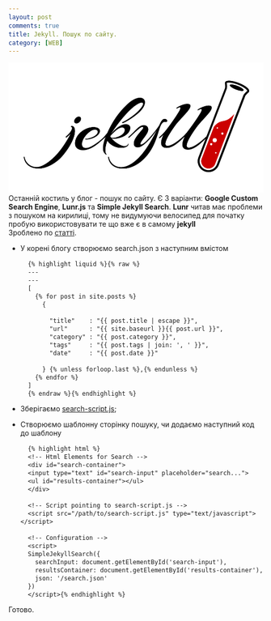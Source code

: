 ```yaml
---
layout: post
comments: true
title: Jekyll. Пошук по сайту.
category: [WEB]
---
```

![Jekyll logo](/media/jekyll.png?style=head)  
Останній костиль у блог - пошук по сайту. Є 3 варіанти: **Google Custom Search Engine**, **Lunr.js** та **Simple Jekyll Search**.<!--more--> **Lunr** читав має проблеми з пошуком на кирилиці, тому не видумуючи велосипед для початку пробую використовувати те що вже є в самому **jekyll**  
Зроблено по [статті](https://blog.webjeda.com/instant-jekyll-search/ "Jekyll Instant Search in 3 simple steps!").

- У корені блогу створюємо <path>search.json</path> з наступним вмістом

        {% highlight liquid %}{% raw %}
        ---
        ---
        [
          {% for post in site.posts %}
            {
        
              "title"    : "{{ post.title | escape }}",
              "url"      : "{{ site.baseurl }}{{ post.url }}",
              "category" : "{{ post.category }}",
              "tags"     : "{{ post.tags | join: ', ' }}",
              "date"     : "{{ post.date }}"
        
            } {% unless forloop.last %},{% endunless %}
          {% endfor %}
        ]
        {% endraw %}{% endhighlight %}

- Зберігаємо [search-script.js](https://raw.githubusercontent.com/christian-fei/Simple-Jekyll-Search/master/dest/simple-jekyll-search.min.js "Скрипт пошуку");
- Створюємо шаблонну сторінку пошуку, чи додаємо наступний код до шаблону

        {% highlight html %}
        <!-- Html Elements for Search -->
        <div id="search-container">
        <input type="text" id="search-input" placeholder="search...">
        <ul id="results-container"></ul>
        </div>
        
        <!-- Script pointing to search-script.js -->
        <script src="/path/to/search-script.js" type="text/javascript"></script>
        
        <!-- Configuration -->
        <script>
        SimpleJekyllSearch({
          searchInput: document.getElementById('search-input'),
          resultsContainer: document.getElementById('results-container'),
          json: '/search.json'
        })
        </script>{% endhighlight %}

Готово.

